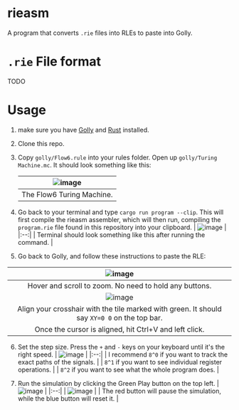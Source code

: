 # rieasm

A program that converts `.rie` files into RLEs to paste into Golly.

# `.rie` File format

TODO

# Usage

1. make sure you have [Golly](https://sourceforge.net/projects/golly/files/) and [Rust](https://www.rust-lang.org/tools/install) installed.

2. Clone this repo.

3. Copy `golly/Flow6.rule` into your rules folder. Open up `golly/Turing Machine.mc`. It should look something like this:

   | ![image](https://user-images.githubusercontent.com/49224759/169102690-671830f1-47ef-4f2c-a58e-61fc94749c04.png) |
   |:--:|
   | The Flow6 Turing Machine. |

4. Go back to your terminal and type `cargo run program --clip`. This will first compile the rieasm assembler, which will then run, compiling the `program.rie` file found in this repository into your clipboard.
   | ![image](https://user-images.githubusercontent.com/49224759/169112146-7200754b-b4c9-4317-bfb1-db79eb675fb6.png) |
   |:--:|
   | Terminal should look something like this after running the command. |


5. Go back to Golly, and follow these instructions to paste the RLE:

  | ![image](https://user-images.githubusercontent.com/49224759/169105264-ee759a54-9f00-42d0-9187-622c06228fb4.png) |
  |:--:|
  | Hover and scroll to zoom. No need to hold any buttons. |
  | ![image](https://user-images.githubusercontent.com/49224759/169109031-2c85e079-807b-443d-beeb-13ed224b257a.png) |
  | Align your crosshair with the tile marked with green. It should say `XY=0 0` on the top bar. |
  | Once the cursor is aligned, hit Ctrl+V and left click. |

6. Set the step size. Press the `+` and `-` keys on your keyboard until it's the right speed.
   | ![image](https://user-images.githubusercontent.com/49224759/169106753-1dfaa5f7-6b77-4293-a4a0-f0155a62a35b.png) |
   |:--:|
   | I recommend `8^0` if you want to track the exact paths of the signals. |
   | `8^1` if you want to see individual register operations. |
   | `8^2` if you want to see what the whole program does. |

7. Run the simulation by clicking the Green Play button on the top left.
   | ![image](https://user-images.githubusercontent.com/49224759/169111090-f57aa923-8391-41a2-b970-225990f00878.png) |
   |:--:|
   | ![image](https://user-images.githubusercontent.com/49224759/169110580-d5408b94-1b32-4017-97a1-443d71b454b9.png) |
   | The red button will pause the simulation, while the blue button will reset it. |
